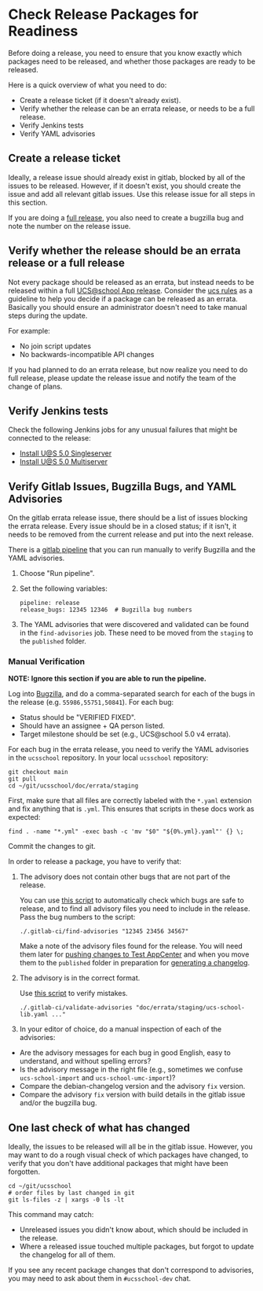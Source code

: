 # Check Release Packages for Readiness

<!--
SPDX-FileCopyrightText: 2023-2024 Univention GmbH

SPDX-License-Identifier: AGPL-3.0-only
-->

Before doing a release, you need to ensure that you know exactly which packages
need to be released, and whether those packages are ready to be released.

Here is a quick overview of what you need to do:

* Create a release ticket (if it doesn't already exist).
* Verify whether the release can be an errata release, or needs to be a full release.
* Verify Jenkins tests
* Verify YAML advisories

## Create a release ticket

Ideally, a release issue should already exist in gitlab, blocked by all of the
issues to be released. However, if it doesn't exist, you should create the
issue and add all relevant gitlab issues. Use this release issue for all steps
in this section.

If you are doing a [full release](README_Releases.md), you also need to create
a bugzilla bug and note the number on the release issue.

## Verify whether the release should be an errata release or a full release

Not every package should be released as an errata, but instead needs to be released within a full [UCS@school App release](README_Releases.md).
Consider the [ucs rules](https://univention.gitpages.knut.univention.de/internal/dev-handbook/guidelines/stability.html#errata-updates) as a guideline to help you decide if a package can be released as an errata.
Basically you should ensure an administrator doesn't need to take manual steps during the update.

For example:
* No join script updates
* No backwards-incompatible API changes

If you had planned to do an errata release, but now realize you need to do full release, please update the release issue and notify the team of the change of plans.

## Verify Jenkins tests

Check the following Jenkins jobs for any unusual failures that might be connected to the release:

* [Install U@S 5.0 Singleserver](https://jenkins2022.knut.univention.de/view/UCS@school/job/UCSschool-5.0/view/Daily%20Tests/job/Install%20Singleserver/)
* [Install U@S 5.0 Multiserver](https://jenkins2022.knut.univention.de/view/UCS@school/job/UCSschool-5.0/view/Daily%20Tests/job/Install%20Multiserver/)

## Verify Gitlab Issues, Bugzilla Bugs, and YAML Advisories

On the gitlab errata release issue, there should be a list of issues blocking the errata release.
Every issue should be in a closed status; if it isn't, it needs to be removed from the current release and put into the next release.

There is a [gitlab pipeline](https://git.knut.univention.de/univention/ucsschool/-/pipelines) that you can run manually to verify Bugzilla and the YAML advisories.

1. Choose "Run pipeline".
2. Set the following variables:

   ```
   pipeline: release
   release_bugs: 12345 12346  # Bugzilla bug numbers
   ```
3. The YAML advisories that were discovered and validated can be found in the `find-advisories` job. These need to be moved from the `staging` to the `published` folder.

### Manual Verification

**NOTE: Ignore this section if you are able to run the pipeline.**

Log into [Bugzilla](https://forge.univention.org/bugzilla/index.cgi), and do a comma-separated search for each of the bugs in the release (e.g. `55986,55751,50841`).
For each bug:

- Status should be "VERIFIED FIXED".
- Should have an assignee + QA person listed.
- Target milestone should be set (e.g., UCS@school 5.0 v4 errata).

For each bug in the errata release, you need to verify the YAML advisories in the `ucsschool` repository.
In your local `ucsschool` repository:

```shell
git checkout main
git pull
cd ~/git/ucsschool/doc/errata/staging
```

First, make sure that all files are correctly labeled with the `*.yaml` extension and fix anything that is `.yml`.
This ensures that scripts in these docs work as expected:

```shell
find . -name "*.yml" -exec bash -c 'mv "$0" "${0%.yml}.yaml"' {} \;
```

Commit the changes to git.

In order to release a package, you have to verify that:

1. The advisory does not contain other bugs that are not part of the release.

   You can use [this script](../../.gitlab-ci/find-advisories) to automatically check which bugs are safe to release, and to find all advisory files you need to include in the release. Pass the bug numbers to the script:

   ```
   ./.gitlab-ci/find-advisories "12345 23456 34567"
   ```

   Make a note of the advisory files found for the release.
   You will need them later for
   [pushing changes to Test AppCenter](README_manual_release.md#push-changes-to-test-appcenter)
   and when you move them to the `published` folder in preparation for
   [generating a changelog](../ucsschool-changelog/README.md).

2. The advisory is in the correct format.

   Use [this script](../../.gitlab-ci/validate-advisories) to verify mistakes.

   ```
   ./.gitlab-ci/validate-advisories "doc/errata/staging/ucs-school-lib.yaml ..."
   ```

3. In your editor of choice, do a manual inspection of each of the advisories:

  - Are the advisory messages for each bug in good English, easy to understand, and without spelling errors?
  - Is the advisory message in the right file (e.g., sometimes we confuse `ucs-school-import` and `ucs-school-umc-import`)?
  - Compare the debian-changelog version and the advisory `fix` version.
  - Compare the advisory `fix` version with build details in the gitlab issue and/or the bugzilla bug.

## One last check of what has changed

Ideally, the issues to be released will all be in the gitlab issue.
However, you may want to do a rough visual check of which packages have changed, to verify that you don't have additional packages that might have been forgotten.

```shell
cd ~/git/ucsschool
# order files by last changed in git
git ls-files -z | xargs -0 ls -lt
```

This command may catch:

* Unreleased issues you didn't know about, which should be included in the release.
* Where a released issue touched multiple packages, but forgot to update the changelog for all of them.

If you see any recent package changes that don't correspond to advisories, you may need to ask about them in `#ucsschool-dev` chat.

